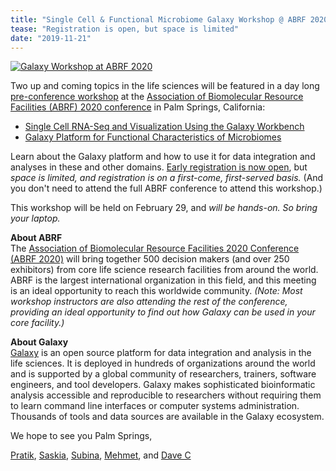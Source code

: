 ```yaml
---
title: "Single Cell & Functional Microbiome Galaxy Workshop @ ABRF 2020"
tease: "Registration is open, but space is limited"
date: "2019-11-21"
---
```


[<img class="float-right" style="max-width: 16rem" src="/src/images/logos/abrf-logo-color-text.png" alt="Galaxy Workshop at ABRF 2020" />](/src/events/2020-abrf/index.md)

Two up and coming topics in the life sciences will be featured in a day long [pre-conference workshop](/src/events/2020-abrf/index.md) at the [Association of Biomolecular Resource Facilities (ABRF) 2020 conference](http://conf.abrf.org/) in Palm Springs, California:

* [Single Cell RNA-Seq and Visualization Using the Galaxy Workbench](/src/events/2020-abrf/index.md#sw5a-single-cell-rna-seq-and-visualization-using-the-galaxy-workbench-am)
* [Galaxy Platform for Functional Characteristics of Microbiomes](/src/events/2020-abrf/index.md#sw5b-galaxy-platform-for-functional-characteristics-of-microbiomes-pm)

Learn about the Galaxy platform and how to use it for data integration and analyses in these and other domains.  [Early registration is now open](https://conf.abrf.org/program/registration-schedule/), but *space is limited, and registration is on a first-come, first-served basis.*  (And you don't need to attend the full ABRF conference to attend this workshop.)

This workshop will be held on February 29, and *will be hands-on. So bring your laptop.*

**About ABRF**<br />
The [Association of Biomolecular Resource Facilities 2020 Conference (ABRF 2020)](http://conf.abrf.org/) will bring together 500 decision makers (and over 250 exhibitors) from core life science research facilities from around the world.  ABRF is the largest international organization in this field, and this meeting is an ideal opportunity to reach this worldwide community. *(Note: Most workshop instructors are also attending the rest of the conference, providing an ideal opportunity to find out how Galaxy can be used in your core facility.)*

**About Galaxy**<br />
[Galaxy](/src/index.md) is an open source platform for data integration and analysis in the life sciences. It is deployed in hundreds of organizations around the world and is supported by a global community of researchers, trainers, software engineers, and tool developers. Galaxy makes sophisticated bioinformatic analysis accessible and reproducible to researchers without requiring them to learn command line interfaces or computer systems administration. Thousands of tools and data sources are available in the Galaxy ecosystem.

We hope to see you Palm Springs,

[Pratik](https://www.researchgate.net/profile/Pratik_Jagtap2), [Saskia](https://www.researchgate.net/profile/Saskia_Hiltemann), [Subina](https://www.researchgate.net/profile/Subina_Mehta), [Mehmet](https://www.researchgate.net/profile/Mehmet_Tekman), and [Dave C](/people/dave-clements/)
